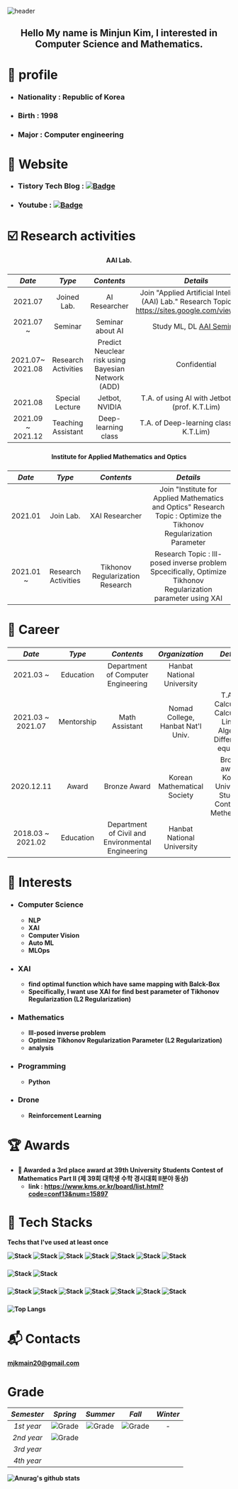 ![header](https://capsule-render.vercel.app/api?type=slice&color=auto&height=150&section=header&text=mjkmain&fontSize=70)
<div align="center"><h2>
    Hello My name is Minjun Kim, I interested in Computer Science and Mathematics.
</div>



# :boy: profile
  * ### Nationality : Republic of Korea
  * ### Birth : 1998
  * ### Major : Computer engineering 

###
# 📛 Website

* ### Tistory Tech Blog : [![Badge](http://img.shields.io/badge/-Tistory%20Tech%20Blog-brightgreen?style=flat&logo=Tistory&link=https://alpox.kr)](https://deep-learning-challenge.tistory.com/)

* ### Youtube :  [![Badge](https://img.shields.io/badge/Youtube-ff0000?style=flat-square&logo=youtube&link=https://www.youtube.com/channel/UCwmPr4S5IoSGUEVxLvnxqSw)](https://www.youtube.com/channel/UCwmPr4S5IoSGUEVxLvnxqSw)

    
 # ☑️ Research activities

<div align="center"><strong>
    AAI Lab. 
</div>
    
###
|     *Date*      |         *Type*        |          *Contents*         |   *Details* |
|:-------------:|:-------------------:|:-------------------------:|:----------:|
|  2021.07      | Joined Lab.         |  AI Researcher | Join "Applied Artificial Inteligence (AAI) Lab."  Research Topic : NLP    https://sites.google.com/view/aailab |
|  2021.07 ~    | Seminar             | Seminar about AI | Study ML, DL [AAI Seminar](https://github.com/mjkmain/AAI-Seminar) | 
|  2021.07~ 2021.08 | Research Activities| Predict Neuclear risk using Bayesian Network (ADD)|  Confidential                       |
|  2021.08      | Special Lecture    | Jetbot, NVIDIA             |  T.A. of using AI with Jetbot Class (prof. K.T.Lim)|
|  2021.09 ~ 2021.12| Teaching Assistant | Deep-learning class        | T.A. of Deep-learning class   (prof. K.T.Lim)|
###


<div align="center"><strong>
    Institute for Applied Mathematics and Optics
</div>

###
|     *Date*      |         *Type*        |          *Contents*         |   *Details* |
|:-------------:|:-------------------:|:-------------------------:|:----------:|
|  2021.01   | Join Lab.          |       XAI Researcher      | Join "Institute for Applied Mathematics and Optics"  Research Topic : Optimize the Tikhonov Regularization Parameter|
|2021.01 ~| Research Activities|       Tikhonov Regularization Research |  Research Topic : Ill-posed inverse problem  Spcecifically, Optimize Tikhonov Regularization parameter using XAI|

###

# 📌 Career
    
<div align="center"><strong>
    
</div>

###
|     *Date*      |         *Type*        |          *Contents*         | *Organization*|  *Details* |
|:-------------:|:-------------------:|:-------------------------:|:----------:|:----------:|
|  2021.03 ~    |       Education    |    Department of Computer Engineering |          Hanbat National University            |                       -                  |
|  2021.03 ~ 2021.07| Mentorship | Math Assistant | Nomad College, Hanbat Nat'l Univ. | T.A. of Calculus1, Calculus2, Linear Algebra, Differential equation|
|  2020.12.11   |        Award       |        Bronze Award       |           Korean Mathematical Society          | Bronze award, Korea University Student Contest of Methematics |
|  2018.03 ~ 2021.02   |    Education    |Department of Civil and Environmental Engineering|Hanbat National University|            -            |


# 🌟 Interests

- ### Computer Science
  * NLP
  * XAI
  * Computer Vision
  * Auto ML
  * MLOps
  
- ### XAI
  * find optimal function which have same mapping with Balck-Box  
  * Specifically, I want use XAI for find best parameter of Tikhonov Regularization (L2 Regularization)

- ### Mathematics 
  * Ill-posed inverse problem
  * Optimize Tikhonov Regularization Parameter (L2 Regularization)
  * analysis

- ### Programming
  * Python

- ### Drone
  * Reinforcement Learning 

###
# :trophy: Awards
  * 🥉 Awarded a 3rd place award at 39th University Students Contest of Mathematics Part II (제 39회 대학생 수학 경시대회 II분야 동상)
    - link : https://www.kms.or.kr/board/list.html?code=conf13&num=15897
###

# 🌠 Tech Stacks

Techs that I've used at least once

![Stack](https://img.shields.io/badge/Python-3766AB?style=flat-square&logo=Python&logoColor=white)
![Stack](https://img.shields.io/badge/Java-007396?style=flat-square&logo=Java&logoColor=white)
![Stack](https://img.shields.io/badge/C++-00599C?style=flat-square&logo=C%2B%2B&logoColor=white)
![Stack](https://img.shields.io/badge/C-A8B9CC?style=flat-square&logo=C&logoColor=white)
![Stack](https://img.shields.io/badge/numpy-8977ad?style=flat-square&logo=numpy&logoColor=white)
![Stack](https://img.shields.io/badge/pandas-0080ff?style=flat-square&logo=pandas&logoColor=white)
![Stack](https://img.shields.io/badge/LaTeX-eee6c4?style=flat-square&logo=Latex&logoColor=black)

###
![Stack](https://img.shields.io/badge/TensorFlow-FFA500?style=flat-square&logo=TensorFlow&logoColor=white)
![Stack](https://img.shields.io/badge/PyTorch-FF4500?style=flat-square&logo=Pytorch&logoColor=white)
###
![Stack](https://img.shields.io/badge/jupyter-FF8C00?style=flat-square&logo=jupyter&logoColor=white)
![Stack](https://img.shields.io/badge/GoogleColab-FFD700?style=flat-square&logo=GoogleColab&logoColor=black)
![Stack](https://img.shields.io/badge/Slack-3e91b5?style=flat-square&logo=slack&logoColor=white)
![Stack](https://img.shields.io/badge/VisualStudio-4b0082?style=flat-square&logo=VisualStudio&logoColor=white)
![Stack](https://img.shields.io/badge/VisualStudioCode-4169e1?style=flat-square&logo=VisualStudioCode&logoColor=white)
![Stack](https://img.shields.io/badge/eclipse-191970?style=flat-square&logo=eclipse&logoColor=white)
![Stack](https://img.shields.io/badge/pycharm-AFEEEE?style=flat-square&logo=pycharm&logoColor=black)
###
![Top Langs](https://github-readme-stats.vercel.app/api/top-langs/?username=mjkmain&layout=compact&theme=tokyonight)
###
# 📬 Contacts

mjkmain20@gmail.com
###


###
# Grade

|    *Semester*  |      *Spring*         |       *Summer*     |       *Fall*      |       *Winter*       |      
|:-------------:|:-------------------:|:-------------------:|:-------------------:|:-------------------:|
|    *1st year*    | ![Grade](https://img.shields.io/badge/grade-4.36%2F4.5-blue)| ![Grade](https://img.shields.io/badge/grade-4.5%2F4.5-blue)| ![Grade](https://img.shields.io/badge/grade-4.38%2F4.5-blue)| - |
|    *2nd year*    | ![Grade](https://img.shields.io/badge/grade-4.5%2F4.5-blue) | 
|    *3rd year*    |
|    *4th year*    |




![Anurag's github stats](https://github-readme-stats.vercel.app/api?username=mjkmain&layout=compact&theme=tokyonight)
